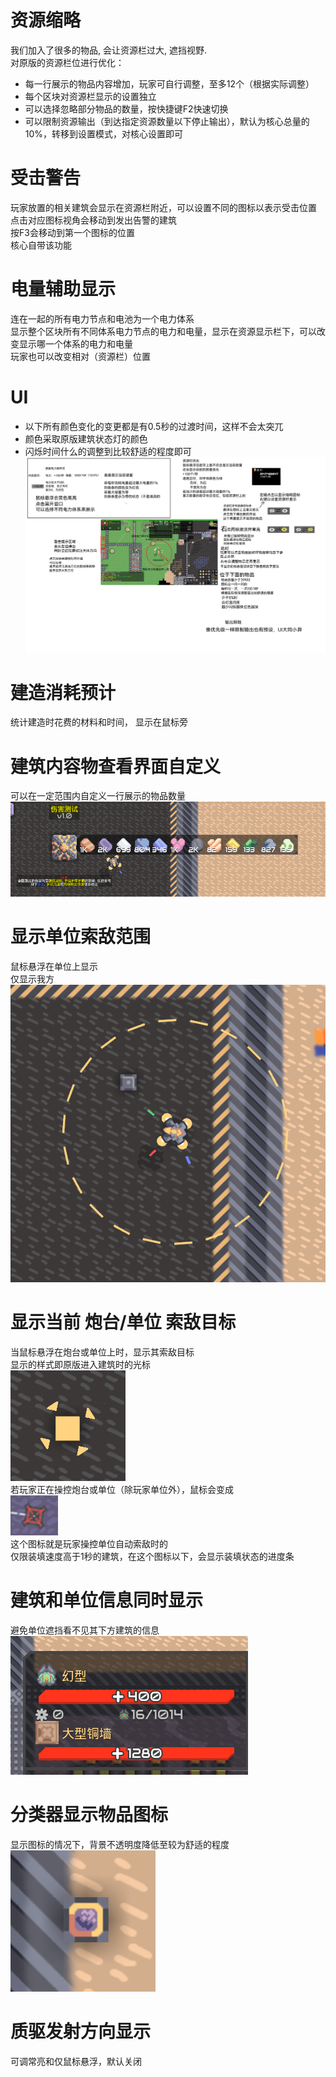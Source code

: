 
# 资源缩略
我们加入了很多的物品, 会让资源栏过大, 遮挡视野.  
对原版的资源栏位进行优化：  
- 每一行展示的物品内容增加，玩家可自行调整，至多12个（根据实际调整）
- 每个区块对资源栏显示的设置独立
- 可以选择忽略部分物品的数量，按快捷键F2快速切换
- 可以限制资源输出（到达指定资源数量以下停止输出），默认为核心总量的10%，转移到设置模式，对核心设置即可
# 受击警告
玩家放置的相关建筑会显示在资源栏附近，可以设置不同的图标以表示受击位置  
点击对应图标视角会移动到发出告警的建筑  
按F3会移动到第一个图标的位置  
核心自带该功能
# 电量辅助显示
连在一起的所有电力节点和电池为一个电力体系  
显示整个区块所有不同体系电力节点的电力和电量，显示在资源显示栏下，可以改变显示哪一个体系的电力和电量  
玩家也可以改变相对（资源栏）位置
# UI
- 以下所有颜色变化的变更都是有0.5秒的过渡时间，这样不会太突兀  
- 颜色采取原版建筑状态灯的颜色  
- 闪烁时间什么的调整到比较舒适的程度即可  
![alt text](1724326277876.png)
# 建造消耗预计
统计建造时花费的材料和时间，
显示在鼠标旁
# 建筑内容物查看界面自定义
可以在一定范围内自定义一行展示的物品数量  
![alt text](04269cb0-6283-47ae-b4a1-137e0e95e36e.png)
# 显示单位索敌范围
鼠标悬浮在单位上显示  
仅显示我方  
![alt text](QQ_1724345682309.png)
# 显示当前 炮台/单位 索敌目标
当鼠标悬浮在炮台或单位上时，显示其索敌目标  
显示的样式即原版进入建筑时的光标  
![alt text](56eeb5e0-b4fd-4659-a3d1-3cea0958b515.png)  
若玩家正在操控炮台或单位（除玩家单位外），鼠标会变成  
![alt text](4db871e7-6058-475d-ba5f-6e964b1dbe1f.png)  
这个图标就是玩家操控单位自动索敌时的  
仅限装填速度高于1秒的建筑，在这个图标以下，会显示装填状态的进度条
# 建筑和单位信息同时显示
避免单位遮挡看不见其下方建筑的信息  
![alt text](QQ_1724345886888.png)
# 分类器显示物品图标
显示图标的情况下，背景不透明度降低至较为舒适的程度  
![alt text](QQ_1724348478283.png)
# 质驱发射方向显示
可调常亮和仅鼠标悬浮，默认关闭


